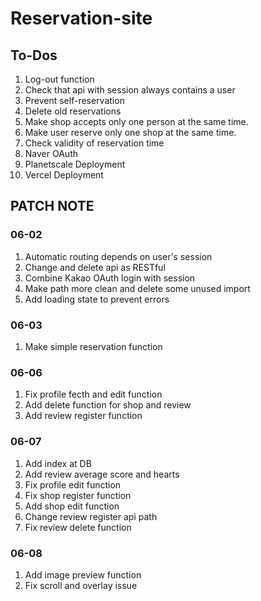 # Reservation-site

## To-Dos

1. Log-out function
2. Check that api with session always contains a user
3. Prevent self-reservation
4. Delete old reservations
5. Make shop accepts only one person at the same time.
6. Make user reserve only one shop at the same time.
7. Check validity of reservation time
8. Naver OAuth
9. Planetscale Deployment
10. Vercel Deployment

## PATCH NOTE

### 06-02

1.  Automatic routing depends on user's session
2.  Change and delete api as RESTful
3.  Combine Kakao OAuth login with session
4.  Make path more clean and delete some unused import
5.  Add loading state to prevent errors

### 06-03

1.  Make simple reservation function

### 06-06

1.  Fix profile fecth and edit function
2.  Add delete function for shop and review
3.  Add review register function

### 06-07

1. Add index at DB
2. Add review average score and hearts
3. Fix profile edit function
4. Fix shop register function
5. Add shop edit function
6. Change review register api path
7. Fix review delete function

### 06-08

1. Add image preview function
2. Fix scroll and overlay issue
